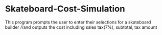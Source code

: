 # Skateboard-Cost-Simulation
This program prompts the user to enter their selections for a skateboard builder //and outputs the cost including sales tax(7%), subtotal, tax amount
